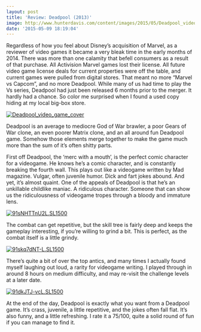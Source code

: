 ```yaml
---
layout: post
title: 'Review: Deadpool (2013)'
image: http://www.hunterdavis.com/content/images/2015/05/Deadpool_video_game_cover.png
date: '2015-05-09 18:19:04'
---
```



Regardless of how you feel about Disney’s acquisition of Marvel, as a reviewer of video games it became a very bleak time in the early months of 2014. There was more than one calamity that befell consumers as a result of that purchase. All Activision Marvel games lost their license. All future video game license deals for current properties were off the table, and current games were pulled from digital stores. That meant no more “Marvel vs Capcom”, and no more Deadpool. While many of us had time to play the Vs series, Deadpool had just been released 6 months prior to the merger. It hardly had a chance. So color me surprised when I found a used copy hiding at my local big-box store.

[![Deadpool_video_game_cover](http://www.hunterdavis.com/content/images/2015/05/Deadpool_video_game_cover.png)](http://www.hunterdavis.com/content/images/2015/05/Deadpool_video_game_cover.png)

Deadpool is an average to mediocre God of War brawler, a poor Gears of War clone, an even poorer Matrix clone, and an all around fun Deadpool game. Somehow those elements merge together to make the game much more than the sum of it’s often shitty parts.

First off Deadpool, the ‘merc with a mouth’, is the perfect comic character for a videogame. He knows he’s a comic character, and is constantly breaking the fourth wall. This plays out like a videogame written by Mad magazine. Vulgar, often juvenile humor. Dick and fart jokes abound. And yet, it’s almost quaint. One of the appeals of Deadpool is that he’s an unkillable childlike maniac. A ridiculous character. Someone that can show us the ridiculousness of videogame tropes through a bloody and immature lens.

[![91sNHTTnU2L._SL1500_](http://www.hunterdavis.com/content/images/2015/05/91sNHTTnU2L._SL1500_.jpg)](http://www.hunterdavis.com/content/images/2015/05/91sNHTTnU2L._SL1500_.jpg)

The combat can get repetitive, but the skill tree is fairly deep and keeps the gameplay interesting, if you’re willing to grind a bit. This is perfect, as the combat itself is a little grindy.

[![91skq7dNT-L._SL1500_](http://www.hunterdavis.com/content/images/2015/05/91skq7dNT-L._SL1500_.jpg)](http://www.hunterdavis.com/content/images/2015/05/91skq7dNT-L._SL1500_.jpg)

There’s quite a bit of over the top antics, and many times I actually found myself laughing out loud, a rarity for videogame writing. I played through in around 8 hours on medium difficulty, and may re-visit the challenge levels at a later date.

[![91dkJTJ-vcL._SL1500_](http://www.hunterdavis.com/content/images/2015/05/91dkJTJ-vcL._SL1500_.jpg)](http://www.hunterdavis.com/content/images/2015/05/91dkJTJ-vcL._SL1500_.jpg)

At the end of the day, Deadpool is exactly what you want from a Deadpool game. It’s crass, juvenile, a little repetitive, and the jokes often fall flat. It’s also funny, and a little refreshing. I rate it a 75/100, quite a solid round of fun if you can manage to find it.


